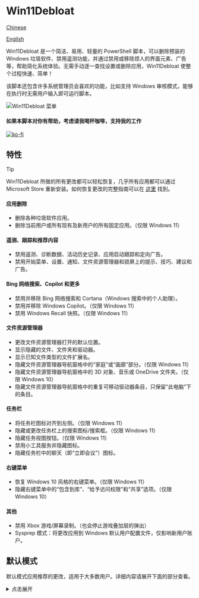 # Win11Debloat

[Chinese](/ZH-README.md)

[English](/README.md)

Win11Debloat 是一个简洁、易用、轻量的 PowerShell 脚本，可以删除预装的 Windows 垃圾软件、禁用遥测功能，并通过禁用或移除烦人的界面元素、广告等，帮助简化系统体验。无需手动逐一查找设置或删除应用，Win11Debloat 使整个过程快速、简单！

该脚本还包含许多系统管理员会喜欢的功能，比如支持 Windows 审核模式，能够在执行时无需用户输入即可运行脚本。

![Win11Debloat 菜单](/Assets/menu.png)

#### 如果本脚本对你有帮助，考虑请我喝杯咖啡，支持我的工作

[![ko-fi](https://ko-fi.com/img/githubbutton_sm.svg)](https://ko-fi.com/M4M5C6UPC)

## 特性

> [!Tip]  
> Win11Debloat 所做的所有更改都可以轻松恢复，几乎所有应用都可以通过 Microsoft Store 重新安装。如何恢复更改的完整指南可以在 [这里](https://github.com/Raphire/Win11Debloat/discussions/114) 找到。

#### 应用删除

- 删除各种垃圾软件应用。
- 删除当前用户或所有现有及新用户的所有固定应用。（仅限 Windows 11）

#### 遥测、跟踪和推荐内容

- 禁用遥测、诊断数据、活动历史记录、应用启动跟踪和定向广告。
- 禁用开始菜单、设置、通知、文件资源管理器和锁屏上的提示、技巧、建议和广告。

#### Bing 网络搜索、Copilot 和更多

- 禁用并移除 Bing 网络搜索和 Cortana（Windows 搜索中的个人助理）。
- 禁用并移除 Windows Copilot。（仅限 Windows 11）
- 禁用 Windows Recall 快照。（仅限 Windows 11）

#### 文件资源管理器

- 更改文件资源管理器打开的默认位置。
- 显示隐藏的文件、文件夹和驱动器。
- 显示已知文件类型的文件扩展名。
- 隐藏文件资源管理器导航窗格中的“家庭”或“画廊”部分。（仅限 Windows 11）
- 隐藏文件资源管理器导航窗格中的 3D 对象、音乐或 OneDrive 文件夹。（仅限 Windows 10）
- 隐藏文件资源管理器导航窗格中的重复可移动驱动器条目，只保留“此电脑”下的条目。

#### 任务栏

- 将任务栏图标对齐到左侧。（仅限 Windows 11）
- 隐藏或更改任务栏上的搜索图标/搜索框。（仅限 Windows 11）
- 隐藏任务视图按钮。（仅限 Windows 11）
- 禁用小工具服务并隐藏图标。
- 隐藏任务栏中的聊天（即“立即会议”）图标。

#### 右键菜单

- 恢复 Windows 10 风格的右键菜单。（仅限 Windows 11）
- 隐藏右键菜单中的“包含到库”、“给予访问权限”和“共享”选项。（仅限 Windows 10）

#### 其他

- 禁用 Xbox 游戏/屏幕录制。（也会停止游戏叠加层的弹出）
- Sysprep 模式：将更改应用到 Windows 默认用户配置文件，仅影响新用户账户。

## 默认模式

默认模式应用推荐的更改，适用于大多数用户。详细内容请展开下面的部分查看。

<details>
  <summary>点击展开</summary>
  <blockquote>  
    默认模式应用以下更改：
    - 删除默认选择的垃圾软件应用。（下方有完整列表）
    - 禁用遥测、诊断数据、活动历史记录、应用启动跟踪和定向广告。
    - 禁用开始菜单、设置、通知、文件资源管理器和锁屏上的提示、技巧、建议和广告。
    - 禁用并移除 Bing 网络搜索和 Cortana（Windows 搜索中的个人助理）。
    - 禁用 Windows Copilot。（仅限 Windows 11）
    - 显示已知文件类型的文件扩展名。
    - 隐藏文件资源管理器中的 3D 对象文件夹。（仅限 Windows 10）
    - 禁用小工具服务并隐藏图标。
    - 隐藏任务栏中的聊天（即“立即会议”）图标。
  </blockquote>

#### 默认删除的应用

<details>
  <summary>点击展开</summary>
  <blockquote>
    Microsoft 垃圾软件：
    - Clipchamp.Clipchamp
    - Microsoft.3DBuilder
    - Microsoft.549981C3F5F10（Cortana 应用）
    - Microsoft.BingFinance
    - Microsoft.BingFoodAndDrink
    - Microsoft.BingHealthAndFitness
    - Microsoft.BingNews
    - Microsoft.BingSearch*（Windows 中的 Bing 网络搜索）
    - Microsoft.BingSports
    - Microsoft.BingTranslator
    - Microsoft.BingTravel
    - Microsoft.BingWeather
    - Microsoft.Getstarted（无法在 Windows 11 中卸载）
    - Microsoft.Messaging
    - Microsoft.Microsoft3DViewer
    - Microsoft.MicrosoftJournal
    - Microsoft.MicrosoftOfficeHub
    - Microsoft.MicrosoftPowerBIForWindows
    - Microsoft.MicrosoftSolitaireCollection
    - Microsoft.MicrosoftStickyNotes
    - Microsoft.MixedReality.Portal
    - Microsoft.NetworkSpeedTest
    - Microsoft.News
    - Microsoft.Office.OneNote（仅删除停用的 UWP 版本，不删除新的 MS365 版本）
    - Microsoft.Office.Sway
    - Microsoft.OneConnect
    - Microsoft.Print3D
    - Microsoft.SkypeApp
    - Microsoft.Todos
    - Microsoft.WindowsAlarms
    - Microsoft.WindowsFeedbackHub
    - Microsoft.WindowsMaps
    - Microsoft.WindowsSoundRecorder
    - Microsoft.XboxApp（旧版 Xbox 控制台伴侣应用，不再支持）
    - Microsoft.ZuneVideo
    - MicrosoftCorporationII.MicrosoftFamily（Microsoft 家庭安全）
    - MicrosoftTeams（旧版 MS Teams 应用）
    - MSTeams（新版 MS Teams 应用）

    第三方垃圾软件：
    - ACGMediaPlayer
    - ActiproSoftwareLLC
    - AdobeSystemsIncorporated.AdobePhotoshopExpress
    - Amazon.com.Amazon
    - AmazonVideo.PrimeVideo
    - Asphalt8Airborne
    - AutodeskSketchBook
    - CaesarsSlotsFreeCasino
    - COOKINGFEVER
    - CyberLinkMediaSuiteEssentials
    - DisneyMagicKingdoms
    - Disney
    - Dolby
    - DrawboardPDF
    - Duolingo-LearnLanguagesforFree
    - EclipseManager
    - Facebook
    - FarmVille2CountryEscape
    - fitbit
    - Flipboard
    - HiddenCity
    - HULULLC.HULUPLUS
    - iHeartRadio
    - Instagram
    - king.com.BubbleWitch3Saga
    - king.com.CandyCrushSaga
    - king.com.CandyCrushSodaSaga
    - LinkedInforWindows
    - MarchofEmpires
    - Netflix
    - NYTCrossword
    - OneCalendar
    - PandoraMediaInc
    - PhototasticCollage
    - PicsArt-PhotoStudio
    - Plex
    - PolarrPhotoEditorAcademicEdition
    - Royal Revolt
    - Shazam
    - Sidia.LiveWallpaper
    - SlingTV
    - Speed Test
    - Spotify
    - TikTok
    - TuneInRadio
    - Twitter
    - Viber
    - WinZipUniversal
    - Wunderlist
    - XING
    * 当禁用 Windows 搜索中的 Bing 时，应用也会被移除。
  </blockquote>
</details>

#### 默认未删除的应用

<details>
  <summary>点击展开</summary>
  <blockquote>
    默认未删除的常规应用：
    - Microsoft.Edge（Edge 浏览器，仅在欧洲经济区可以删除）
    - Microsoft.GetHelp（某些 Windows 11 故障排除工具所需）
    - Microsoft.MSPaint（Paint 3D）
    - Microsoft.OutlookForWindows*（新版邮件应用）
    - Microsoft.OneDrive（OneDrive 个人版）
    - Microsoft.Paint（经典画图）
    - Microsoft.People*（邮件和日历所需）
    - Microsoft.ScreenSketch（截图工具）
    - Microsoft.Whiteboard（仅在支持触摸屏和/或笔输入的设备上预装）
    - Microsoft.Windows.Photos
    - Microsoft.WindowsCalculator
    - Microsoft.WindowsCamera
    - Microsoft.WindowsNotepad
    - Microsoft.windowscommunicationsapps*（邮件与日历）
    - Microsoft.WindowsStore（Microsoft Store，注：此应用无法重新安装！）
    - Microsoft.WindowsTerminal（Windows 11 新默认终端应用）
    - Microsoft.YourPhone（手机链接）
    - Microsoft.Xbox.TCUI（UI 框架，删除此应用可能会导致 Microsoft Store、照片和某些游戏功能丧失）
    - Microsoft.ZuneMusic（现代媒体播放器）
    - MicrosoftWindows.CrossDevice（文件资源管理器中的手机集成功能）
    
	默认未删除的游戏相关应用：
	- Microsoft.GamingApp *（现代 Xbox 游戏应用，安装某些游戏所需）
	- Microsoft.XboxGameOverlay *（游戏覆盖层，某些游戏所需）
	- Microsoft.XboxGamingOverlay *（游戏覆盖层，某些游戏所需）
	- Microsoft.XboxIdentityProvider *（Xbox 登录框架，某些游戏所需）
	- Microsoft.XboxSpeechToTextOverlay *（可能是某些游戏所需，注意：此应用无法重新安装！）

	默认未删除的开发者相关应用：
	- Microsoft.PowerAutomateDesktop *
	- Microsoft.RemoteDesktop *
	- Windows.DevHome *

> 标注 * 的应用可以通过在运行脚本时使用相关参数来删除。（请参见下方参数部分）
</details>

---

## 使用方法

> [!警告]  
> 本脚本经过精心设计，以确保不会无意中破坏任何操作系统功能，但请自行承担风险使用！

### 快速方法

通过 PowerShell 自动下载并运行脚本。执行后，脚本的所有痕迹将自动删除。

1. 以管理员身份打开 PowerShell。
2. 复制并粘贴以下代码到 PowerShell 中，按回车键运行脚本：

```powershell
& ([scriptblock]::Create((irm "https://win11debloat.raphi.re/")))
```

3. 等待脚本自动下载 Win11Debloat。
4. 一个新的 PowerShell 窗口将打开，显示 Win11Debloat 菜单。你可以选择默认模式或自定义模式继续。
5. 仔细阅读并按照屏幕上的说明操作。

此方法支持 [参数](#parameters)。要使用参数，只需按照上面的方法运行脚本，但在末尾添加参数，参数之间用空格分隔。例如：

```powershell
& ([scriptblock]::Create((irm "https://win11debloat.raphi.re/"))) -RunDefaults -Silent
```

### 传统方法

手动下载并运行脚本。

1. [下载脚本的最新版本](https://github.com/Raphire/Win11Debloat/archive/master.zip)，并将 ZIP 文件解压到你选择的位置。
2. 导航到 Win11Debloat 文件夹。
3. 双击 `Run.bat` 文件以启动脚本。**注意：** 如果控制台窗口立即关闭且没有任何反应，请尝试下面的高级方法。
4. 接受 Windows UAC 提示，以管理员身份运行脚本，这是脚本正常运行所必需的。
5. 一个新的 PowerShell 窗口将打开，显示 Win11Debloat 菜单。选择默认模式或自定义模式继续。
6. 仔细阅读并按照屏幕上的说明操作。

### 高级方法

手动下载脚本并通过 PowerShell 运行脚本。仅建议高级用户使用此方法。

1. [下载脚本的最新版本](https://github.com/Raphire/Win11Debloat/archive/master.zip)，并将 ZIP 文件解压到你选择的位置。
2. 以管理员身份打开 PowerShell。
3. 临时启用 PowerShell 执行策略，输入以下命令：

```powershell
Set-ExecutionPolicy Unrestricted -Scope Process
```

4. 在 PowerShell 中，导航到文件解压的目录。例如：`cd c:\Win11Debloat`
5. 现在运行脚本，输入以下命令：

```powershell
.\Win11Debloat.ps1
```

6. 现在 Win11Debloat 菜单将打开。选择默认模式或自定义模式继续。
7. 仔细阅读并按照屏幕上的说明操作。

此方法支持 [参数](#parameters)。要使用参数，只需按照上面的方法运行脚本，但在末尾添加参数，参数之间用空格分隔。例如：

```powershell
.\Win11Debloat.ps1 -RemoveApps -DisableBing -Silent
```

### 参数

快速和高级使用方法支持开关参数。以下是所有支持的参数及其功能的表格：

| 参数         | 描述                                                                 |
| :----------- | -------------------------------------------------------------------- |
| -Silent      | 抑制所有交互提示，使脚本无需任何用户输入即可运行。                   |
| -Sysprep     | 在 Sysprep 模式下运行脚本。所有更改将应用于 Windows 默认用户配置文件，仅影响新用户账户。 |
| -RunDefaults | 使用默认设置运行脚本。                                               |
| -RemoveApps  | 删除默认选择的垃圾应用。                                             |
| -RemoveAppsCustom | 删除 'CustomAppsList' 文件中指定的所有应用。**重要：** 你可以通过运行带有 `-RunAppConfigurator` 参数的脚本来生成自定义列表。如果此文件不存在，则不会删除任何应用！ |
| -RunAppConfigurator | 运行应用配置程序来生成要删除的应用列表，该列表保存在 'CustomAppsList' 文件中。运行带有 `-RemoveAppsCustom` 参数的脚本将删除选定的应用。 |
| -RemoveCommApps | 删除邮件、日历和联系人应用。                                         |
| -RemoveW11Outlook | 删除新的 Windows 邮件应用。                                          |
| -RemoveDevApps | 删除与开发者相关的应用，如远程桌面、DevHome 和 Power Automate。      |
| -RemoveGamingApps | 删除 Xbox 应用和 Xbox 游戏栏。                                       |
| -ForceRemoveEdge | 强制删除 Microsoft Edge，此选项会保留核心、WebView 和更新组件以确保兼容性。**不推荐使用！** |
| -DisableDVR    | 禁用 Xbox 游戏/屏幕录制功能并停止游戏覆盖层弹出窗口。                   |
| -ClearStart    | 删除当前用户的所有固定应用（仅适用于 Windows 11 更新 22H2 或更高版本）。 |
| -ClearStartAllUsers | 删除所有现有用户和新用户的所有固定应用。（仅适用于 Windows 11 更新 22H2 或更高版本） |
| -DisableTelemetry | 禁用遥测、诊断数据和定向广告。                                        |
| -DisableBing   | 禁用并移除 Windows 搜索中的 Bing 网络搜索、Bing AI 和 Cortana。       |
| -DisableSuggestions | 禁用开始菜单、设置、通知和文件资源管理器中的提示、技巧、建议和广告。 |
| -DisableLockscreenTips | 禁用锁屏上的提示和技巧。                                          |
| -RevertContextMenu | 恢复 Windows 10 风格的右键菜单。（仅适用于 Windows 11）             |
| -ShowHiddenFolders | 显示隐藏的文件、文件夹和驱动器。                                     |
| -ShowKnownFileExt | 显示已知文件类型的文件扩展名。                                        |
| -HideDupliDrive | 隐藏文件资源管理器导航窗格中重复的可移动驱动器条目，仅保留“此电脑”下的条目。 |
| -TaskbarAlignLeft | 将任务栏图标对齐到左侧。（仅适用于 Windows 11）                    |
| -HideSearchTb  | 隐藏任务栏上的搜索图标。（仅适用于 Windows 11）                     |
| -ShowSearchIconTb | 在任务栏上显示搜索图标。（仅适用于 Windows 11）                    |
| -ShowSearchLabelTb | 在任务栏上显示带标签的搜索图标。（仅适用于 Windows 11）            |
| -ShowSearchBoxTb | 在任务栏上显示搜索框。（仅适用于 Windows 11）                      |
| -HideTaskview  | 隐藏任务栏上的任务视图按钮。（仅适用于 Windows 11）                 |
| -HideChat      | 隐藏任务栏上的聊天（立即会议）图标。                                 |
| -DisableWidgets | 禁用小部件服务并隐藏任务栏上的小部件（新闻和兴趣）图标。             |
| -DisableCopilot | 禁用并移除 Windows Copilot。（仅适用于 Windows 11）                |
| -DisableRecall | 禁用 Windows Recall 快照。（仅适用于 Windows 11）                   |
| -HideHome      | 隐藏文件资源管理器导航窗格中的“家庭”部分，并在文件资源管理器文件夹选项中添加切换按钮。（仅适用于 Windows 11） |
| -HideGallery   | 隐藏文件资源管理器导航窗格中的“画廊”部分，并在文件资源管理器文件夹选项中添加切换按钮。（仅适用于 Windows 11） |
| -ExplorerToHome | 将文件资源管理器的默认打开页面更改为“首页”。                      |
| -ExplorerToThisPC | 将文件资源管理器的默认打开页面更改为“此电脑”。                 |
| -ExplorerToDownloads | 将文件资源管理器的默认打开页面更改为“下载”。                |
| -ExplorerToOneDrive | 将文件资源管理器的默认打开页面更改为“OneDrive”。              |
| -HideOnedrive  | 隐藏文件资源管理器导航窗格中的 OneDrive 文件夹。（仅适用于 Windows 10） |
| -Hide3dObjects | 隐藏文件资源管理器中“此电脑”下的 3D 对象文件夹。（仅适用于

 Windows 10） |
| -HideMusic     | 隐藏文件资源管理器中“此电脑”下的音乐文件夹。（仅适用于 Windows 10） |
| -HideIncludeInLibrary | 隐藏右键菜单中的“包含到库”选项。（仅适用于 Windows 10）        |
| -HideGiveAccessTo | 隐藏右键菜单中的“授予访问权限”选项。（仅适用于 Windows 10）       |
| -HideShare     | 隐藏右键菜单中的“共享”选项。（仅适用于 Windows 10）              |
